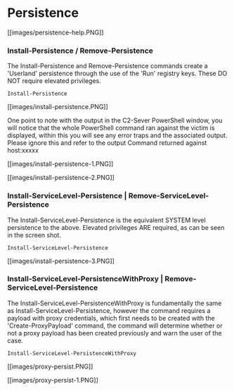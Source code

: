 # Persistence

[[images/persistence-help.PNG]]

### Install-Persistence / Remove-Persistence

The Install-Persistence and Remove-Persistence commands create a 'Userland' persistence through the use of the 'Run' registry keys. These DO NOT require elevated privileges.

`Install-Persistence`

[[images/install-persistence.PNG]]

One point to note with the output in the C2-Sever PowerShell window, you will notice that the whole PowerShell command ran against the victim is displayed, within this you will see any error traps and the associated output. Please ignore this and refer to the output Command returned against host:xxxxx

[[images/install-persistence-1.PNG]]

[[images/install-persistence-2.PNG]]

###  Install-ServiceLevel-Persistence | Remove-ServiceLevel-Persistence

The Install-ServiceLevel-Persistence is the equivalent SYSTEM level persistence to the above. Elevated privileges ARE required, as can be seen in the screen shot.

`Install-ServiceLevel-Persistence`

[[images/install-persistence-3.PNG]]


###  Install-ServiceLevel-PersistenceWithProxy | Remove-ServiceLevel-Persistence

The Install-ServiceLevel-PersistenceWithProxy is fundamentally the same as Install-ServiceLevel-Persistence, however the command requires a payload with proxy credentials, which first needs to be created with the 'Create-ProxyPayload' command, the command will determine whether or not a proxy payload has been created previously and warn the user of the case.

`Install-ServiceLevel-PersistenceWithProxy`

[[images/proxy-persist.PNG]]

[[images/proxy-persist-1.PNG]]




